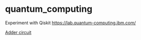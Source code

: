 # quantum_computing
Experiment with Qiskit https://lab.quantum-computing.ibm.com/

[Adder circuit](./AdderCircuit.ipynb)
